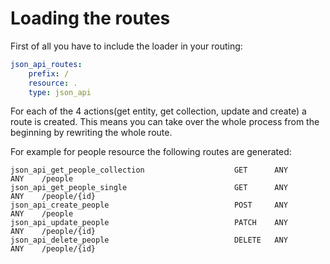 Loading the routes
=======
First of all you have to include the loader in your routing:
```yaml
json_api_routes:
    prefix: /
    resource: .
    type: json_api
```

For each of the 4 actions(get entity, get collection, update and create) a route is created. This means you can take over
the whole process from the beginning by rewriting the whole route.

For example for people resource the following routes are generated:

```
json_api_get_people_collection                    GET      ANY      ANY    /people                        
json_api_get_people_single                        GET      ANY      ANY    /people/{id}                   
json_api_create_people                            POST     ANY      ANY    /people                        
json_api_update_people                            PATCH    ANY      ANY    /people/{id}           
json_api_delete_people                            DELETE   ANY      ANY    /people/{id}           
```
